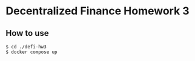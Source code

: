 # Decentralized Finance Homework 3
## How to use
```shellscript=
$ cd ./defi-hw3
$ docker compose up
```